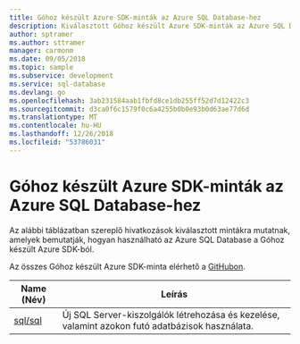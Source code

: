 ```yaml
---
title: Góhoz készült Azure SDK-minták az Azure SQL Database-hez
description: Kiválasztott Góhoz készült Azure SDK-minták az Azure SQL Database használatához.
author: sptramer
ms.author: sttramer
manager: carmonm
ms.date: 09/05/2018
ms.topic: sample
ms.subservice: development
ms.service: sql-database
ms.devlang: go
ms.openlocfilehash: 3ab231584aab1fbfd8ce1db255ff52d7d12422c3
ms.sourcegitcommit: d3ca0f6c1579f0c6a4255b0b0e93b0d63ae77d6d
ms.translationtype: MT
ms.contentlocale: hu-HU
ms.lasthandoff: 12/26/2018
ms.locfileid: "53786031"
---
```

# <a name="azure-sdk-for-go-samples-for-azure-sql-database"></a>Góhoz készült Azure SDK-minták az Azure SQL Database-hez

Az alábbi táblázatban szereplő hivatkozások kiválasztott mintákra mutatnak, amelyek bemutatják, hogyan használható az Azure SQL Database a Góhoz készült Azure SDK-ból.

Az összes Góhoz készült Azure SDK-minta elérhető a [GitHubon](https://github.com/Azure-Samples/azure-sdk-for-go-samples).

| Name (Név) | Leírás |
|------|-------------|
| [sql/sql](https://github.com/Azure-Samples/azure-sdk-for-go-samples/blob/master/sql/sql.go) | Új SQL Server-kiszolgálók létrehozása és kezelése, valamint azokon futó adatbázisok használata. |
